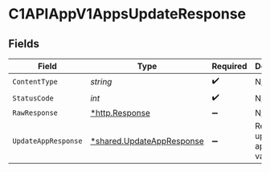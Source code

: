 # C1APIAppV1AppsUpdateResponse


## Fields

| Field                                                                 | Type                                                                  | Required                                                              | Description                                                           |
| --------------------------------------------------------------------- | --------------------------------------------------------------------- | --------------------------------------------------------------------- | --------------------------------------------------------------------- |
| `ContentType`                                                         | *string*                                                              | :heavy_check_mark:                                                    | N/A                                                                   |
| `StatusCode`                                                          | *int*                                                                 | :heavy_check_mark:                                                    | N/A                                                                   |
| `RawResponse`                                                         | [*http.Response](https://pkg.go.dev/net/http#Response)                | :heavy_minus_sign:                                                    | N/A                                                                   |
| `UpdateAppResponse`                                                   | [*shared.UpdateAppResponse](../../models/shared/updateappresponse.md) | :heavy_minus_sign:                                                    | Returns the updated app's new values.                                 |